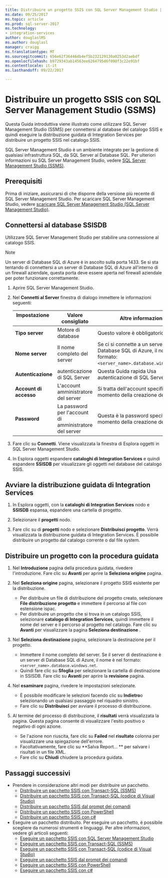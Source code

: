 ```yaml
---
title: Distribuire un progetto SSIS con SQL Server Management Studio | Documenti Microsoft
ms.date: 09/25/2017
ms.topic: article
ms.prod: sql-server-2017
ms.technology:
- integration-services
author: douglaslMS
ms.author: douglasl
manager: craigg
ms.translationtype: MT
ms.sourcegitcommit: 656e62f36446db4ef5b232129130a0253d2aebdf
ms.openlocfilehash: b9729343ab14563ee6264795d6f098f3c22e91bf
ms.contentlocale: it-it
ms.lasthandoff: 09/22/2017

---
```

# <a name="deploy-an-ssis-project-with-sql-server-management-studio-ssms"></a>Distribuire un progetto SSIS con SQL Server Management Studio (SSMS)
Questa Guida introduttiva viene illustrato come utilizzare SQL Server Management Studio (SSMS) per connettersi al database del catalogo SSIS e quindi eseguire la distribuzione guidata di Integration Services per distribuire un progetto SSIS nel catalogo SSIS. 

SQL Server Management Studio è un ambiente integrato per la gestione di qualsiasi infrastruttura SQL, da SQL Server al Database SQL. Per ulteriori informazioni su SQL Server Management Studio, vedere [SQL Server Management Studio (SSMS)](../ssms/sql-server-management-studio-ssms.md).

## <a name="prerequisites"></a>Prerequisiti

Prima di iniziare, assicurarsi di che disporre della versione più recente di SQL Server Management Studio. Per scaricare SQL Server Management Studio, vedere [scaricare SQL Server Management Studio (SQL Server Management Studio)](https://docs.microsoft.com/sql/ssms/download-sql-server-management-studio-ssms).

## <a name="connect-to-the-ssisdb-database"></a>Connettersi al database SSISDB

Utilizzare SQL Server Management Studio per stabilire una connessione al catalogo SSIS. 

> [!NOTE]
> Un server di Database SQL di Azure è in ascolto sulla porta 1433. Se si sta tentando di connettersi a un server di Database SQL di Azure all'interno di un firewall aziendale, questa porta deve essere aperta nel firewall aziendale per poter funzionare correttamente.

1. Aprire SQL Server Management Studio.

2. Nel **Connetti al Server** finestra di dialogo immettere le informazioni seguenti:

   | Impostazione       | Valore consigliato | Altre informazioni | 
   | ------------ | ------------------ | ------------------------------------------------- | 
   | **Tipo server** | Motore di database | Questo valore è obbligatorio. |
   | **Nome server** | Il nome completo del server | Se ci si connette a un server di Database SQL di Azure, il nome è nel formato: `<server_name>.database.windows.net`. |
   | **Autenticazione** | autenticazione di SQL Server | Questa Guida rapida Usa autenticazione di SQL Server. |
   | **Account di accesso** | L'account amministratore del server | Si tratta dell'account specificato al momento della creazione del server. |
   | **Password** | La password per l'account di amministratore del server | Questa è la password specificata al momento della creazione del server. |

3. Fare clic su **Connetti**. Viene visualizzata la finestra di Esplora oggetti in SQL Server Management Studio. 

4. In Esplora oggetti espandere **cataloghi di Integration Services** e quindi espandere **SSISDB** per visualizzare gli oggetti nel database del catalogo SSIS.

## <a name="start-the-integration-services-deployment-wizard"></a>Avviare la distribuzione guidata di Integration Services
1. In Esplora oggetti, con la **cataloghi di Integration Services** nodo e **SSISDB** espansa, espandere una cartella di progetto.

2.  Selezionare il **progetti** nodo.

3.  Fare clic su di **progetti** nodo e selezionare **Distribuisci progetto**. Verrà visualizzata la distribuzione guidata di Integration Services. È possibile distribuire un progetto dal catalogo corrente o dal file system.

## <a name="deploy-a-project-with-the-wizard"></a>Distribuire un progetto con la procedura guidata
1. Nel **Introduzione** pagina della procedura guidata, rivedere l'introduzione. Fare clic su **Avanti** per aprire la **Seleziona origine** pagina.

2. Nel **Seleziona origine** pagina, selezionare il progetto SSIS esistente per la distribuzione.
    -   Per distribuire un file di distribuzione del progetto creato, selezionare **File distribuzione progetto** e immettere il percorso al file con estensione ispac.
    -   Per distribuire un progetto che si trova in un catalogo SSIS, selezionare **catalogo di Integration Services**, quindi immettere il nome del server e il percorso al progetto nel catalogo.
    Fare clic su **Avanti** per visualizzare la pagina **Seleziona destinazione** .
  
3.  Nel **Seleziona destinazione** pagina, selezionare la destinazione per il progetto.
    -   Immettere il nome completo del server. Se il server di destinazione è un server di Database SQL di Azure, il nome è nel formato: `<server_name>.database.windows.net`.
    -   Quindi fare clic su **Sfoglia** per selezionare la cartella di destinazione in SSISDB.
    Fare clic su **Avanti** per aprire la **revisione** pagina.  
  
4.  Nel **esaminare** pagina, rivedere le impostazioni selezionate.
    -   È possibile modificare le selezioni facendo clic su **Indietro**o selezionando un qualsiasi passaggio nel riquadro sinistro.
    -   Fare clic su **Distribuisci** per avviare il processo di distribuzione.
  
5.  Al termine del processo di distribuzione, il **risultati** verrà visualizzata la pagina. Questa pagina consente di visualizzare l'esito positivo o negativo di ogni azione.
    -   Se l'azione non riuscita, fare clic su **Failed** nel **risultato** colonna per visualizzare una spiegazione dell'errore.
    -   Facoltativamente, fare clic su **Salva Report... ** per salvare i risultati in un file XML.
    -   Fare clic su **Chiudi** chiudere la procedura guidata.

## <a name="next-steps"></a>Passaggi successivi
- Prendere in considerazione altri modi per distribuire un pacchetto.
    - [Distribuire un pacchetto SSIS con Transact-SQL (SSMS)](./ssis-quickstart-deploy-tsql-ssms.md)
    - [Distribuire un pacchetto SSIS con Transact-SQL (codice di Visual Studio)](ssis-quickstart-deploy-tsql-vscode.md)
    - [Distribuire un pacchetto SSIS dal prompt dei comandi](./ssis-quickstart-deploy-cmdline.md)
    - [Distribuire un pacchetto SSIS con PowerShell](ssis-quickstart-deploy-powershell.md)
    - [Distribuire un pacchetto SSIS con c#](./ssis-quickstart-deploy-dotnet.md) 
- Eseguire un pacchetto distribuito. Per eseguire un pacchetto, è possibile scegliere da numerosi strumenti e linguaggi. Per altre informazioni, vedere gli articoli seguenti:
    - [Eseguire un pacchetto SSIS con SQL Server Management Studio](./ssis-quickstart-run-ssms.md)
    - [Eseguire un pacchetto SSIS con Transact-SQL (SSMS)](./ssis-quickstart-run-tsql-ssms.md)
    - [Eseguire un pacchetto SSIS con Transact-SQL (codice di Visual Studio)](ssis-quickstart-run-tsql-vscode.md)
    - [Eseguire un pacchetto SSIS dal prompt dei comandi](./ssis-quickstart-run-cmdline.md)
    - [Eseguire un pacchetto SSIS con PowerShell](ssis-quickstart-run-powershell.md)
    - [Eseguire un pacchetto SSIS con c#](./ssis-quickstart-run-dotnet.md) 

